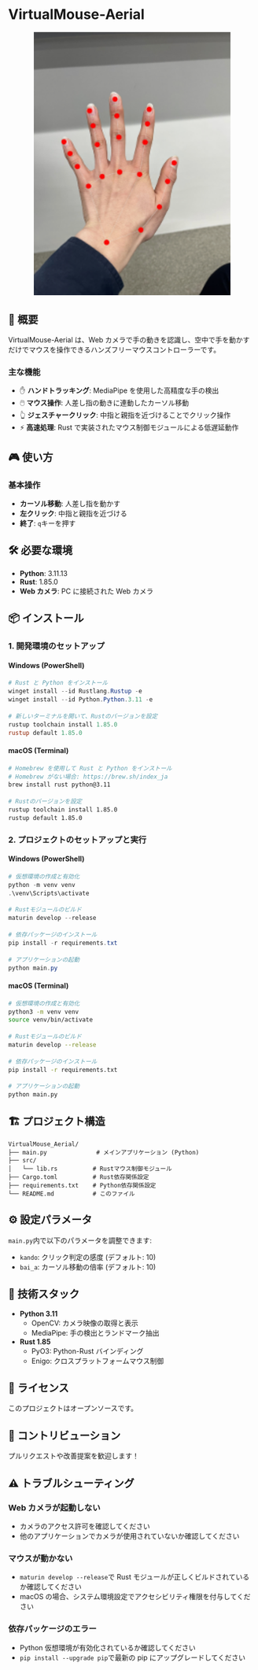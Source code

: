 # VirtualMouse-Aerial

<p align="center">
  <img src="Image2.png" alt="VirtualMouse-Aerial Demo" width="400"/>
</p>

## 📖 概要

VirtualMouse-Aerial は、Web カメラで手の動きを認識し、空中で手を動かすだけでマウスを操作できるハンズフリーマウスコントローラーです。

### 主な機能

- ✋ **ハンドトラッキング**: MediaPipe を使用した高精度な手の検出
- 🖱️ **マウス操作**: 人差し指の動きに連動したカーソル移動
- 👆 **ジェスチャークリック**: 中指と親指を近づけることでクリック操作
- ⚡ **高速処理**: Rust で実装されたマウス制御モジュールによる低遅延動作

## 🎮 使い方

### 基本操作

- **カーソル移動**: 人差し指を動かす
- **左クリック**: 中指と親指を近づける
- **終了**: `q`キーを押す

## 🛠️ 必要な環境

- **Python**: 3.11.13
- **Rust**: 1.85.0
- **Web カメラ**: PC に接続された Web カメラ

## 📦 インストール

### 1. 開発環境のセットアップ

#### Windows (PowerShell)

```powershell
# Rust と Python をインストール
winget install --id Rustlang.Rustup -e
winget install --id Python.Python.3.11 -e

# 新しいターミナルを開いて、Rustのバージョンを設定
rustup toolchain install 1.85.0
rustup default 1.85.0
```

#### macOS (Terminal)

```bash
# Homebrew を使用して Rust と Python をインストール
# Homebrew がない場合: https://brew.sh/index_ja
brew install rust python@3.11

# Rustのバージョンを設定
rustup toolchain install 1.85.0
rustup default 1.85.0
```

### 2. プロジェクトのセットアップと実行

#### Windows (PowerShell)

```powershell
# 仮想環境の作成と有効化
python -m venv venv
.\venv\Scripts\activate

# Rustモジュールのビルド
maturin develop --release

# 依存パッケージのインストール
pip install -r requirements.txt

# アプリケーションの起動
python main.py
```

#### macOS (Terminal)

```bash
# 仮想環境の作成と有効化
python3 -m venv venv
source venv/bin/activate

# Rustモジュールのビルド
maturin develop --release

# 依存パッケージのインストール
pip install -r requirements.txt

# アプリケーションの起動
python main.py
```

## 🏗️ プロジェクト構造

```
VirtualMouse_Aerial/
├── main.py              # メインアプリケーション (Python)
├── src/
│   └── lib.rs          # Rustマウス制御モジュール
├── Cargo.toml          # Rust依存関係設定
├── requirements.txt    # Python依存関係設定
└── README.md           # このファイル
```

## ⚙️ 設定パラメータ

`main.py`内で以下のパラメータを調整できます:

- `kando`: クリック判定の感度 (デフォルト: 10)
- `bai_a`: カーソル移動の倍率 (デフォルト: 10)

## 🔧 技術スタック

- **Python 3.11**
  - OpenCV: カメラ映像の取得と表示
  - MediaPipe: 手の検出とランドマーク抽出
- **Rust 1.85**
  - PyO3: Python-Rust バインディング
  - Enigo: クロスプラットフォームマウス制御

## 📝 ライセンス

このプロジェクトはオープンソースです。

## 🤝 コントリビューション

プルリクエストや改善提案を歓迎します！

## ⚠️ トラブルシューティング

### Web カメラが起動しない

- カメラのアクセス許可を確認してください
- 他のアプリケーションでカメラが使用されていないか確認してください

### マウスが動かない

- `maturin develop --release`で Rust モジュールが正しくビルドされているか確認してください
- macOS の場合、システム環境設定でアクセシビリティ権限を付与してください

### 依存パッケージのエラー

- Python 仮想環境が有効化されているか確認してください
- `pip install --upgrade pip`で最新の pip にアップグレードしてください
